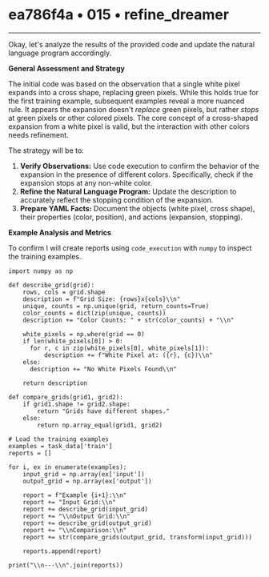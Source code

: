 # ea786f4a • 015 • refine_dreamer

---
Okay, let's analyze the results of the provided code and update the natural language program accordingly.

**General Assessment and Strategy**

The initial code was based on the observation that a single white pixel expands into a cross shape, replacing green pixels. While this holds true for the first training example, subsequent examples reveal a more nuanced rule. It appears the expansion doesn't *replace* green pixels, but rather *stops* at green pixels or other colored pixels. The core concept of a cross-shaped expansion from a white pixel is valid, but the interaction with other colors needs refinement.

The strategy will be to:

1.  **Verify Observations:** Use code execution to confirm the behavior of the expansion in the presence of different colors. Specifically, check if the expansion stops at any non-white color.
2.  **Refine the Natural Language Program:** Update the description to accurately reflect the stopping condition of the expansion.
3.  **Prepare YAML Facts:** Document the objects (white pixel, cross shape), their properties (color, position), and actions (expansion, stopping).

**Example Analysis and Metrics**

To confirm I will create reports using `code_execution` with `numpy` to inspect the training examples.

```tool_code
import numpy as np

def describe_grid(grid):
    rows, cols = grid.shape
    description = f"Grid Size: {rows}x{cols}\\n"
    unique, counts = np.unique(grid, return_counts=True)
    color_counts = dict(zip(unique, counts))
    description += "Color Counts: " + str(color_counts) + "\\n"

    white_pixels = np.where(grid == 0)
    if len(white_pixels[0]) > 0:
      for r, c in zip(white_pixels[0], white_pixels[1]):
          description += f"White Pixel at: ({r}, {c})\\n"
    else:
      description += "No White Pixels Found\\n"

    return description

def compare_grids(grid1, grid2):
    if grid1.shape != grid2.shape:
        return "Grids have different shapes."
    else:
        return np.array_equal(grid1, grid2)

# Load the training examples
examples = task_data['train']
reports = []

for i, ex in enumerate(examples):
    input_grid = np.array(ex['input'])
    output_grid = np.array(ex['output'])

    report = f"Example {i+1}:\\n"
    report += "Input Grid:\\n"
    report += describe_grid(input_grid)
    report += "\\nOutput Grid:\\n"
    report += describe_grid(output_grid)
    report += "\\nComparison:\\n"
    report += str(compare_grids(output_grid, transform(input_grid)))

    reports.append(report)

print("\\n---\\n".join(reports))
```
